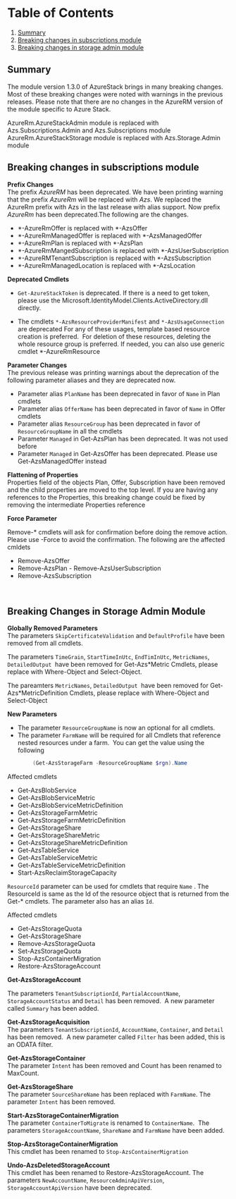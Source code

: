 # Table of Contents
1. [Summary](#summary)
2. [Breaking changes in subscriptions module](#Breaking-changes-in-subscriptions-module)
3. [Breaking changes in storage admin module](#Breaking-changes-in-storage-admin-module)

## Summary
The module version 1.3.0 of AzureStack brings in many breaking changes. Most of these breaking changes were noted with warnings in the previous releases. Please note that there are no changes in the AzureRM version of the module specific to Azure Stack.  

AzureRm.AzureStackAdmin module is replaced with Azs.Subscriptions.Admin and Azs.Subscriptions module
AzureRm.AzureStackStorage module is replaced with Azs.Storage.Admin module

## Breaking changes in subscriptions module

**Prefix Changes**<br>
 The prefix *AzureRM* has been deprecated. We have been printing warning that the prefix *AzureRm* will be replaced with *Azs*. We replaced the AzureRm prefix with Azs in the last release with alias support. Now prefix *AzureRm* has been deprecated.The following are the changes. 
   - *-AzureRmOffer is replaced with *-AzsOffer
   - *-AzureRmManagedOffer is replaced with *-AzsManagedOffer
   - *-AzureRmPlan is replaced with *-AzsPlan
   - *-AzureRmMangedSubscription is replaced with *-AzsUserSubscription
   - *-AzureRMTenantSubscription is replaced with *-AzsSubscription
   - *-AzureRmManagedLocation is replaced with *-AzsLocation

**Deprecated Cmdlets**

- ```Get-AzureStackToken``` is deprecated. If there is a need to get token, please use the Microsoft.IdentityModel.Clients.ActiveDirectory.dll directly.

- The cmdlets ```*-AzsResourceProviderManifest``` and ```*-AzsUsageConnection``` are deprecated
For any of these usages, template based resource creation is preferred.  For deletion of these resources, deleting the whole resource group is preferred. If needed, you can also use generic cmdlet *-AzureRmResource

**Parameter Changes**<br>
The previous release was printing  warnings about the deprecation of the following parameter aliases and they are deprecated now. 
- Parameter alias ```PlanName``` has been deprecated in favor of ```Name``` in Plan cmdlets
- Parameter alias ```OfferName``` has been deprecated in favor of ```Name``` in Offer cmdlets
- Parameter alias ```ResourceGroup``` has been deprecated in favor of ```ResourceGroupName``` in all the cmdlets
- Parameter ```Managed``` in Get-AzsPlan has been deprecated. It was not used before
- Parameter ```Managed``` in Get-AzsOffer has been deprecated. Please use Get-AzsManagedOffer instead

**Flattening of Properties** <br>
Properties field of the objects Plan, Offer, Subscription have been removed and the child properties are moved to the top level. If you are having any references to the Properties, this breaking change could be fixed by removing the intermediate Properties reference

**Force Parameter** <br>

Remove-* cmdlets will ask for confirmation before doing the remove action. Please use -Force to avoid the confirmation. The following are the affected cmldets
- Remove-AzsOffer
- Remove-AzsPlan
- Remove-AzsUserSubscription
- Remove-AzsSubscription

<br>

## Breaking Changes in Storage Admin Module

**Globally Removed Parameters**<br>
The parameters ```SkipCertificateValidation``` and ```DefaultProfile``` have been removed from all cmdlets.

The parameters ```TimeGrain```, ```StartTimeInUtc```, ```EndTimInUtc```, ```MetricNames```, ```DetailedOutput```  have been removed for Get-Azs*Metric Cmdlets, please replace with Where-Object and Select-Object.

The pareamters ```MetricNames```, ```DetailedOutput```  have been removed for Get-Azs*MetricDefinition Cmdlets, please replace with Where-Object and Select-Object

**New Parameters**
- The parameter ```ResourceGroupName``` is now an optional for all cmdlets.
- The parameter ```FarmName``` will be required for all Cmdlets that reference nested resources under a farm.  You can get the value using the following

```powershell
        (Get-AzsStorageFarm -ResourceGroupName $rgn).Name
```
Affected cmdlets
- Get-AzsBlobService
- Get-AzsBlobServiceMetric
- Get-AzsBlobServiceMetricDefinition
- Get-AzsStorageFarmMetric
- Get-AzsStorageFarmMetricDefinition
- Get-AzsStorageShare
- Get-AzsStorageShareMetric
- Get-AzsStorageShareMetricDefinition
- Get-AzsTableService
- Get-AzsTableServiceMetric
- Get-AzsTableServiceMetricDefinition
- Start-AzsReclaimStorageCapacity

 ```ResourceId``` parameter can be used for cmdlets that require ```Name``` . The ResourceId is same as the Id of the resource object that is returned from the Get-* cmdlets. The parameter also has an alias ```Id```. 

Affected cmdlets<br>
- Get-AzsStorageQuota
- Get-AzsStorageShare
- Remove-AzsStorageQuota
- Set-AzsStorageQuota
- Stop-AzsContainerMigration
- Restore-AzsStorageAccount 


**Get-AzsStorageAccount**<br>

The parameters ```TenantSubscriptionId```, ```PartialAccountName```, ```StorageAccountStatus``` and ```Detail``` has been removed.  A new parameter called ```Summary``` has been added.

**Get-AzsStorageAcquisition**<br>
The parameters ```TenantSubscriptionId```, ```AccountName```, ```Container```, and ```Detail``` has been removed.  A new parameter called ```Filter``` has been added, this is an ODATA filter.

**Get-AzsStorageContainer**<br>
The parameter ```Intent``` has been removed and Count has been renamed to MaxCount.

**Get-AzsStorageShare**<br>
The parameter ```SourceShareName```  has been replaced with ```FarmName```. The parameter ```Intent``` has been removed.

**Start-AzsStorageContainerMigration**<br>
The parameter ```ContainerToMigrate``` is renamed to ```ContainerName```.  The parameters ```StorageAccountName```, ```ShareName``` and ```FarmName``` have been added.

**Stop-AzsStorageContainerMigration**<br>
This cmdlet has been renamed to ```Stop-AzsContainerMigration```

**Undo-AzsDeletedStorageAccount**<br>
This cmdlet has been renamed to Restore-AzsStorageAccount. The parameters ```NewAccountName```, ```ResourceAdminApiVersion```, ```StorageAccountApiVersion```  have been deprecated.
